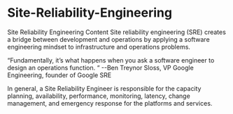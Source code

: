 # Site-Reliability-Engineering
Site Reliability Engineering Content
Site reliability engineering (SRE) creates a bridge between development and operations by applying a software engineering mindset to infrastructure and operations problems.

“Fundamentally, it’s what happens when you ask a software engineer to design an operations function. “ --Ben Treynor Sloss, VP Google Engineering, founder of Google SRE

In general, a Site Reliability Engineer is responsible for the capacity planning, availability, performance, monitoring, latency, change management, and emergency response for the platforms and services.
